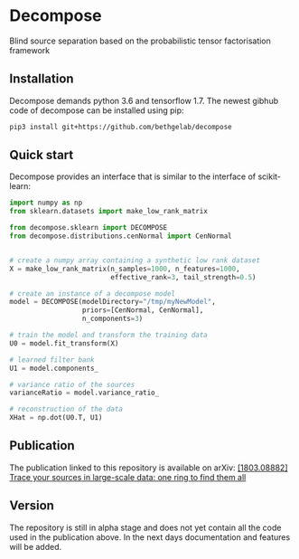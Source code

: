# Decompose
Blind source separation based on the probabilistic tensor factorisation framework

## Installation
Decompose demands python 3.6 and tensorflow 1.7. The newest gibhub code of decompose can be installed using pip:
```bash
pip3 install git+https://github.com/bethgelab/decompose
```

## Quick start
Decompose provides an interface that is similar to the interface of scikit-learn:

```python
import numpy as np
from sklearn.datasets import make_low_rank_matrix

from decompose.sklearn import DECOMPOSE
from decompose.distributions.cenNormal import CenNormal


# create a numpy array containing a synthetic low rank dataset
X = make_low_rank_matrix(n_samples=1000, n_features=1000,
                         effective_rank=3, tail_strength=0.5)

# create an instance of a decompose model
model = DECOMPOSE(modelDirectory="/tmp/myNewModel",
                  priors=[CenNormal, CenNormal],
                  n_components=3)

# train the model and transform the training data
U0 = model.fit_transform(X)

# learned filter bank
U1 = model.components_

# variance ratio of the sources
varianceRatio = model.variance_ratio_

# reconstruction of the data
XHat = np.dot(U0.T, U1)
```

## Publication
The publication linked to this repository is available on arXiv:
[[1803.08882] Trace your sources in large-scale data: one ring to find them all](http://arxiv.org/abs/1803.08882)

## Version
The repository is still in alpha stage and does not yet contain all the code used in the publication above. In the next days documentation and features will be added.
